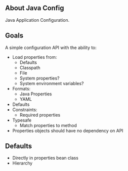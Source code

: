 ## About Java Config

Java Application Configuration.

## Goals

A simple configuration API with the ability to:

* Load properties from:
  * Defaults
  * Classpath
  * File
  * System properties?
  * System environment variables?
* Formats:
  * Java Properties
  * YAML
* Defaults
* Constraints:
  * Required properties
* Typesafe
  * Match properties to method
* Properties objects should have no dependency on API

## Defaults

* Directly in properties bean class
* Hierarchy

